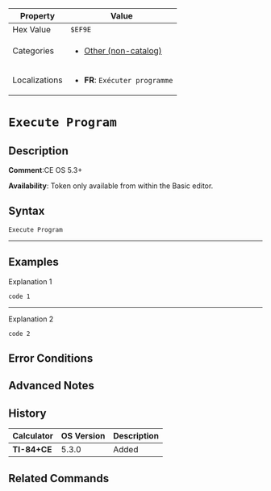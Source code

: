 | Property      | Value |
|---------------|-------|
| Hex Value     | `$EF9E`|
| Categories    | <ul><li>[Other (non-catalog)](<../categories/Other (non-catalog).md>)</li></ul> |
| Localizations | <ul><li><b>FR</b>: `Exécuter programme`</li></ul> |

# `Execute Program`

## Description


<b>Comment</b>:CE OS 5.3+

<b>Availability</b>: Token only available from within the Basic editor.

## Syntax
`Execute Program`

<hr>

## Examples

Explanation 1
```ti-basic
code 1
```
---
Explanation 2
```ti-basic
code 2
```

## Error Conditions


## Advanced Notes


## History
| Calculator | OS Version | Description |
|------------|------------|-------------|
| <b>TI-84+CE</b> | 5.3.0 | Added

## Related Commands

    